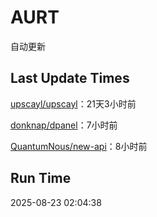 # AURT

自动更新


## Last Update Times

[upscayl/upscayl](https://github.com/upscayl/upscayl)：21天3小时前

[donknap/dpanel](https://github.com/donknap/dpanel)：7小时前

[QuantumNous/new-api](https://github.com/QuantumNous/new-api)：8小时前


## Run Time
2025-08-23 02:04:38
